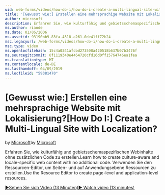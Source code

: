 ```yaml
---
uid: web-forms/videos/how-do-i/how-do-i-create-a-multi-lingual-site-with-localization
title: '[Gewusst wie:] Erstellen eine mehrsprachige Website mit Lokalisierung? | Microsoft-Dokumentation'
author: microsoft
description: Erfahren Sie, wie kulturfähig und gebietsschemaspezifischen Webinhalte ohne zusätzlichen Code zu erstellen. Verwenden Sie den Ressourcen-Editor, um Seiten- und auf Anwendungsebene erstellen...
ms.author: riande
ms.date: 01/06/2006
ms.assetid: 93190bb9-83fa-4318-a261-0de41ff72b24
msc.legacyurl: /web-forms/videos/how-do-i/how-do-i-create-a-multi-lingual-site-with-localization
msc.type: video
ms.openlocfilehash: 15c4a0341afcbd273508a420518b637b07b3476f
ms.sourcegitcommit: 0f1119340e4464720cfd16d0ff15764746ea1fea
ms.translationtype: MT
ms.contentlocale: de-DE
ms.lasthandoff: 04/09/2019
ms.locfileid: "59381470"
---
```

# <a name="how-do-i-create-a-multi-lingual-site-with-localization"></a><span data-ttu-id="a9550-105">[Gewusst wie:] Erstellen eine mehrsprachige Website mit Lokalisierung?</span><span class="sxs-lookup"><span data-stu-id="a9550-105">[How Do I:] Create a Multi-Lingual Site with Localization?</span></span>

<span data-ttu-id="a9550-106">by [Microsoft](https://github.com/microsoft)</span><span class="sxs-lookup"><span data-stu-id="a9550-106">by [Microsoft](https://github.com/microsoft)</span></span>

<span data-ttu-id="a9550-107">Erfahren Sie, wie kulturfähig und gebietsschemaspezifischen Webinhalte ohne zusätzlichen Code zu erstellen.</span><span class="sxs-lookup"><span data-stu-id="a9550-107">Learn how to create culture-aware and locale-specific web content with no additional code.</span></span> <span data-ttu-id="a9550-108">Verwenden Sie den Ressourcen-Editor, um Seiten- und auf Anwendungsebene Ressourcen zu erstellen.</span><span class="sxs-lookup"><span data-stu-id="a9550-108">Use the Resource Editor to create page-level and application-level resources.</span></span>

[<span data-ttu-id="a9550-109">&#9654;Sehen Sie sich Video (13 Minuten)</span><span class="sxs-lookup"><span data-stu-id="a9550-109">&#9654; Watch video (13 minutes)</span></span>](https://channel9.msdn.com/Blogs/ASP-NET-Site-Videos/how-do-i-create-a-multi-lingual-site-with-localization)
